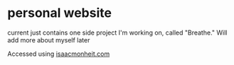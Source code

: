 # personal website
current just contains one side project I'm working on, called "Breathe." Will add more about myself later

Accessed using [isaacmonheit.com](https://isaacmonheit.com)
